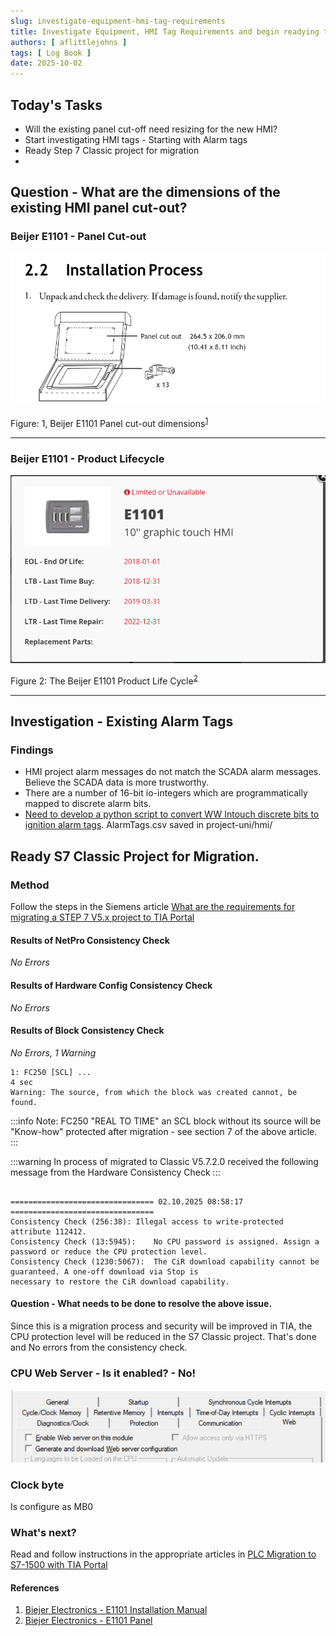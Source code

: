 ```yaml
---
slug: investigate-equipment-hmi-tag-requirements 
title: Investigate Equipment, HMI Tag Requirements and begin readying the PLC Project for Migration
authors: [ aflittlejohns ]
tags: [ Log Book ]
date: 2025-10-02
---
```

## Today's Tasks
- Will the existing panel cut-off need resizing for the new HMI?
- Start investigating HMI tags - Starting with Alarm tags
- Ready Step 7 Classic project for migration
- <!-- truncation -->
## Question - What are the dimensions of the existing HMI panel cut-out?

### Beijer E1101 - Panel Cut-out

![img.png](img.png)

Figure: 1, Beijer E1101 Panel cut-out dimensions<sup>[1](#references)</sup>

---

### Beijer E1101 - Product Lifecycle

![Beijer E1101 Product Life Cycle](./Beijer_E1101_Product_Life_Cycle.png)

Figure 2: The Beijer E1101 Product Life Cycle<sup>[2](#references)</sup>

---

## Investigation - Existing Alarm Tags

### Findings
- HMI project alarm messages do not match the SCADA alarm messages. Believe the SCADA data is more trustworthy.
- There are a number of 16-bit io-integers which are programmatically mapped to discrete alarm bits.
- [Need to develop a python script to convert WW Intouch discrete bits to ignition alarm tags](https://github.com/orgs/pfAuto/projects/15/views/1?pane=issue&itemId=131779847&issue=pfAuto%7Cproject-uni%7C5). AlarmTags.csv saved in project-uni/hmi/



## Ready S7 Classic Project for Migration.

### Method

Follow the steps in the Siemens article [What are the requirements for migrating a STEP 7 V5.x project to TIA Portal](https://www.industry-mobile-support.siemens-info.com/en/article/detail/62100731)


#### Results of NetPro Consistency Check
_No Errors_

#### Results of Hardware Config Consistency Check
_No Errors_

#### Results of Block Consistency Check
_No Errors, 1 Warning_

```text
1: FC250 [SCL] ...
4 sec
Warning: The source, from which the block was created cannot, be found.

```
:::info
Note: FC250 "REAL TO TIME" an SCL block without its source will be "Know-how" protected after migration - see section 7
of the above article.
:::

:::warning
In process of migrated to Classic V5.7.2.0 received the following message from the Hardware Consistency Check
:::

```text

================================ 02.10.2025 08:58:17 ================================
Consistency Check (256:38):	Illegal access to write-protected  attribute 112412.
Consistency Check (13:5945):	No CPU password is assigned. Assign a password or reduce the CPU protection level.
Consistency Check (1230:5067):	The CiR download capability cannot be guaranteed. A one-off download via Stop is 
necessary to restore the CiR download capability.
```

#### Question - What needs to be done to resolve the above issue.
Since this is a migration process and security will be improved in TIA, the CPU protection level will be 
reduced in the S7 Classic project. That's done and No errors from the consistency check.

### CPU Web Server - Is it enabled? - No!
![img_1.png](img_1.png)

### Clock byte

Is configure as MB0

### What's next?

Read and follow instructions in the appropriate articles in [PLC Migration to S7-1500 with TIA Portal](https://www.industry-mobile-support.siemens-info.com/en/article/detail/67858106)

#### References
1. [Biejer Electronics - E1101 Installation Manual](https://www.google.com/url?sa=t&source=web&rct=j&opi=89978449&url=https://www05.beijerelectronics.com/API/SharePointFileByKnowledgeBaseIdAndIndex/8CBA8AB1C827401FAD82461688015C68/53&ved=2ahUKEwid7LXIv4WQAxWEVEEAHUuwC5gQFnoECAsQAQ&usg=AOvVaw0Kut3Wg7Cals0oTbdHGPaH)
2. [Biejer Electronics - E1101 Panel](https://www.beijerelectronics.com/Products/Operator___panels/Previous___models/E1000/E1000/E1101)